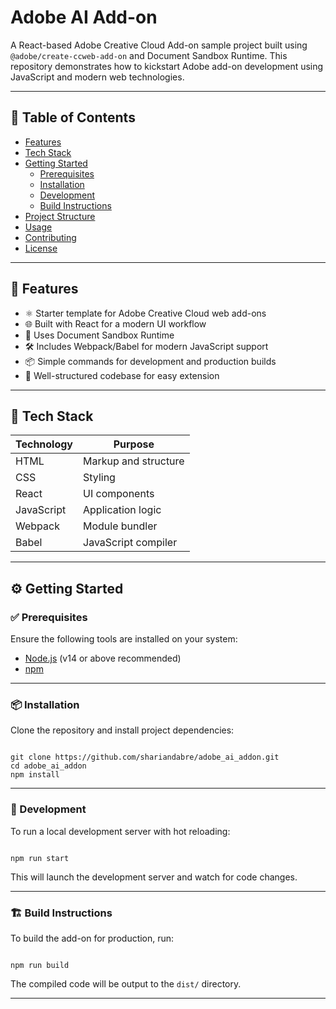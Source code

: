 # Adobe AI Add-on

A React-based Adobe Creative Cloud Add-on sample project built using `@adobe/create-ccweb-add-on` and Document Sandbox Runtime. This repository demonstrates how to kickstart Adobe add-on development using JavaScript and modern web technologies.

---

## 📌 Table of Contents

- [Features](#features)
- [Tech Stack](#tech-stack)
- [Getting Started](#getting-started)
  - [Prerequisites](#prerequisites)
  - [Installation](#installation)
  - [Development](#development)
  - [Build Instructions](#build-instructions)
- [Project Structure](#project-structure)
- [Usage](#usage)
- [Contributing](#contributing)
- [License](#license)

---

## 🚀 Features

- ⚛️ Starter template for Adobe Creative Cloud web add-ons
- 🌐 Built with React for a modern UI workflow
- 🔐 Uses Document Sandbox Runtime
- 🛠️ Includes Webpack/Babel for modern JavaScript support
- 📦 Simple commands for development and production builds
- 📁 Well-structured codebase for easy extension

---

## 🧰 Tech Stack

| Technology   | Purpose                 |
|--------------|--------------------------|
| HTML         | Markup and structure     |
| CSS          | Styling                  |
| React        | UI components            |
| JavaScript   | Application logic        |
| Webpack      | Module bundler           |
| Babel        | JavaScript compiler      |

---

## ⚙️ Getting Started

### ✅ Prerequisites

Ensure the following tools are installed on your system:

- [Node.js](https://nodejs.org/) (v14 or above recommended)
- [npm](https://www.npmjs.com/)

---

### 📦 Installation

Clone the repository and install project dependencies:

```

git clone https://github.com/shariandabre/adobe_ai_addon.git
cd adobe_ai_addon
npm install

```

---

### 🔧 Development

To run a local development server with hot reloading:

```

npm run start

```

This will launch the development server and watch for code changes.

---

### 🏗️ Build Instructions

To build the add-on for production, run:

```

npm run build

```

The compiled code will be output to the `dist/` directory.

---
